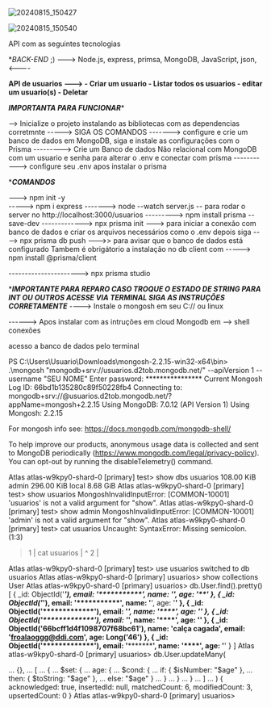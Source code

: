 ![20240815_150427](https://github.com/user-attachments/assets/e03fc2fb-235b-435d-86c6-fc3701babe8b)

![20240815_150540](https://github.com/user-attachments/assets/df63b6fa-2c72-417c-88a1-0909962057a2)




API com as seguintes tecnologias 

 **BACK-END* ;)
---> Node.js, express, primsa, MongoDB, JavaScript, json,  <----
 
 
 **API de usuarios --->
     - Criar um usuario 
     - Listar todos os usuarios
     - editar um usuario(s)
     - Deletar**

***IMPORTANTA PARA FUNCIONAR****

--> Inicialize o projeto instalando as bibliotecas com as dependencias corretmnte 
-----> SIGA OS COMANDOS 
-------> configure e crie um banco de dados em MongoDB, siga e instale as configurações com o Prisma 
---------> Crie um Banco de dados Não relacional com MongoDB com um usuario e senha para alterar o .env e conectar com prisma 
 -----------> configure seu .env apos instalar o prisma 

 ****COMANDOS***

 --->  npm init -y  
 -----> npm i express
 -------> node --watch server.js -- para rodar o server no http://localhost:3000/usuarios
 ---------> npm install prisma --save-dev
------------->  npx prisma init ---> para iniciar a conexão com banco de dados e criar os arquivos necessários 
como o .env
depois siga ---->  npx prisma db push --->> para avisar que o banco de dados está configurado 
Tambem é obrigátorio a instalação no db client com -----> npm install @prisma/client

---------------------->  npx prisma studio


****IMPORTANTE PARA REPARO CASO TROQUE O ESTADO DE STRING PARA INT OU OUTROS ACESSE VIA TERMINAL SIGA AS INSTRUÇÕES CORRETAMENTE***
----> Instale o mongosh em seu C:// ou linux 

------> Apos instalar com as intruções em cloud Mongodb em --> shell conexões 


acesso a banco de dados pelo terminal 

PS C:\Users\Usuario\Downloads\mongosh-2.2.15-win32-x64\bin> .\mongosh "mongodb+srv://usuarios.d2tob.mongodb.net/" --apiVersion 1 --username "SEU NOME"
Enter password: ****************
Current Mongosh Log ID: 66bd1b135280c89f50228fb4
Connecting to:          mongodb+srv://<credentials>@usuarios.d2tob.mongodb.net/?appName=mongosh+2.2.15
Using MongoDB:          7.0.12 (API Version 1)
Using Mongosh:          2.2.15

For mongosh info see: https://docs.mongodb.com/mongodb-shell/


To help improve our products, anonymous usage data is collected and sent to MongoDB periodically (https://www.mongodb.com/legal/privacy-policy).
You can opt-out by running the disableTelemetry() command.

Atlas atlas-w9kpy0-shard-0 [primary] test> show dbs
usuarios  108.00 KiB
admin     296.00 KiB
local       8.68 GiB
Atlas atlas-w9kpy0-shard-0 [primary] test> show usuarios
MongoshInvalidInputError: [COMMON-10001] 'usuarios' is not a valid argument for "show".
Atlas atlas-w9kpy0-shard-0 [primary] test> show admin
MongoshInvalidInputError: [COMMON-10001] 'admin' is not a valid argument for "show".
Atlas atlas-w9kpy0-shard-0 [primary] test> cat usuarios
Uncaught:
SyntaxError: Missing semicolon. (1:3)

> 1 | cat usuarios
    |    ^
  2 |

Atlas atlas-w9kpy0-shard-0 [primary] test> use usuarios
switched to db usuarios
Atlas atlas-w9kpy0-shard-0 [primary] usuarios> show collections
User
Atlas atlas-w9kpy0-shard-0 [primary] usuarios> db.User.find().pretty()
[
  {
     _id: ObjectId('*************'),
    email: '***********',
    name: '****',
    age: '**'
  },
  {
     _id: ObjectId('*************'),
    email: '***********',
    name: '****',
    age: '**'
  },
  {
    _id: ObjectId('*************'),
    email: '***********',
    name: '****',
    age: '**'
  },
  {
      _id: ObjectId('*************'),
    email: '***********',
    name: '****',
    age: '**'
  },
  {
    _id: ObjectId('66bcff1d4f1098707f68bc61'),
    name: 'calça cagada',
    email: 'froalaoggg@ddi.com',
    age: Long('46')
  },
  {
      _id: ObjectId('*************'),
    email: '***********',
    name: '****',
    age: '**'
  }
]
Atlas atlas-w9kpy0-shard-0 [primary] usuarios> db.User.updateMany(

...     {},
...     [
...         {
...             $set: {
...                 age: {
...                     $cond: {
...                         if: { $isNumber: "$age" },
...                         then: { $toString: "$age" },
...                         else: "$age"                    }
...                 }
...             }
...         }
...     ]
... )
{
  acknowledged: true,
  insertedId: null,
  matchedCount: 6,
  modifiedCount: 3,
  upsertedCount: 0
}
Atlas atlas-w9kpy0-shard-0 [primary] usuarios>

